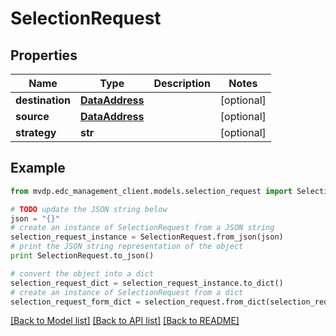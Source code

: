 # SelectionRequest


## Properties
Name | Type | Description | Notes
------------ | ------------- | ------------- | -------------
**destination** | [**DataAddress**](DataAddress.md) |  | [optional] 
**source** | [**DataAddress**](DataAddress.md) |  | [optional] 
**strategy** | **str** |  | [optional] 

## Example

```python
from mvdp.edc_management_client.models.selection_request import SelectionRequest

# TODO update the JSON string below
json = "{}"
# create an instance of SelectionRequest from a JSON string
selection_request_instance = SelectionRequest.from_json(json)
# print the JSON string representation of the object
print SelectionRequest.to_json()

# convert the object into a dict
selection_request_dict = selection_request_instance.to_dict()
# create an instance of SelectionRequest from a dict
selection_request_form_dict = selection_request.from_dict(selection_request_dict)
```
[[Back to Model list]](../README.md#documentation-for-models) [[Back to API list]](../README.md#documentation-for-api-endpoints) [[Back to README]](../README.md)


